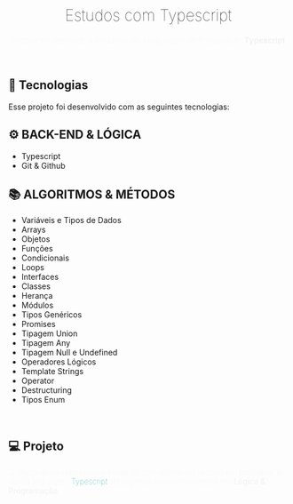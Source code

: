 <h1 align="center" style="font-weight:100;">Estudos com Typescript </h1>

<p align="center" style="font-weight: 100; color: #F2F2F2">Repositório destinado a estudos com a linguagem de Progamação <strong>Typescript</strong></p>

<br>

## 🚀 Tecnologias

Esse projeto foi desenvolvido com as seguintes tecnologias:

## ⚙ BACK-END & LÓGICA 
- Typescript 
- Git & Github

## 📚 ALGORITMOS & MÉTODOS
- Variáveis e Tipos de Dados
- Arrays
- Objetos
- Funções
- Condicionais
- Loops
- Interfaces
- Classes
- Herança
- Módulos
- Tipos Genéricos
- Promises
- Tipagem Union
- Tipagem Any
- Tipagem Null e Undefined
- Operadores Lógicos
- Template Strings
- Operator
- Destructuring
- Tipos Enum
<br>

## 💻 Projeto

<p style="font-weight: 100; color: #F2F2F2">O intuito desse repositório é treinar os conhecimentos técnico em programação com a linguagem <strong style="font-weight: 100;"><span style="color: #1AA; font-weight: 100;">Typescript</span> abrangendo os conhecimentos em <strong style="font-weight: 400;">Lógica & Programação</strong></p>


